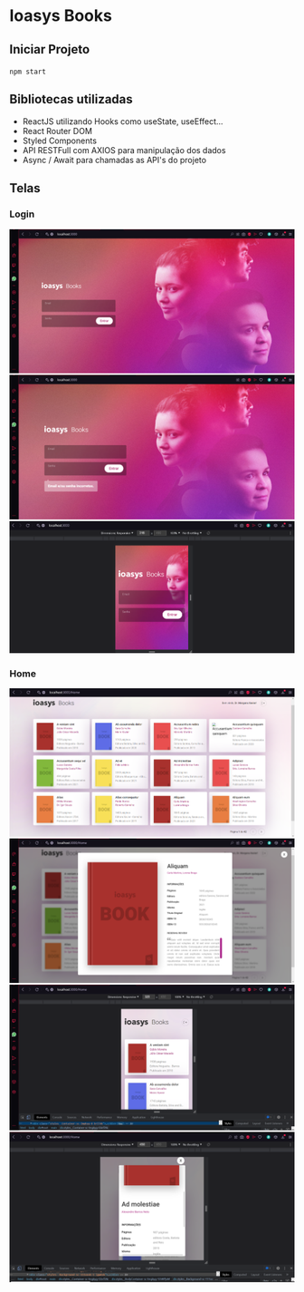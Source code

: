 # Ioasys Books
## Iniciar  Projeto
`npm start`
## Bibliotecas utilizadas
<ul>
  <li>ReactJS utilizando Hooks como useState, useEffect...</li>
  <li>React Router DOM</li>
  <li>Styled Components</li>
  <li>API RESTFull com AXIOS para manipulação dos dados </li>
  <li>Async / Await para chamadas as API's do projeto</li>
</ul>

## Telas
### Login
<img src="./public/Readme/Login_Padrao.png">
<img src="./public/Readme/Login_erro.png">
<img src="./public/Readme/Login_Responsivo.png">

### Home
<img src="./public/Readme/Home.png">
<img src="./public/Readme/Detalhes.png">
<img src="./public/Readme/Home_Responsivo.png">
<img src="./public/Readme/Detalhes_Responsivo.png">


